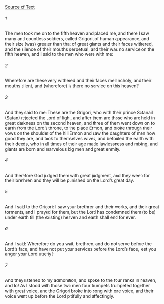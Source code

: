 [Source of Text](https://github.com/scrollmapper/bible_databases_deuterocanonical)

###### 1
The men took me on to the fifth heaven and placed me, and there I saw many and countless soldiers, called Grigori, of human appearance, and their size (was) greater than that of great giants and their faces withered, and the silence of their mouths perpetual, and their was no service on the fifth heaven, and I said to the men who were with me:

###### 2
Wherefore are these very withered and their faces melancholy, and their mouths silent, and (wherefore) is there no service on this heaven?

###### 3
And they said to me: These are the Grigori, who with their prince Satanail (Satan) rejected the Lord of light, and after them are those who are held in great darkness on the second heaven, and three of them went down on to earth from the Lord’s throne, to the place Ermon, and broke through their vows on the shoulder of the hill Ermon and saw the daughters of men how good they are, and took to themselves wives, and befouled the earth with their deeds, who in all times of their age made lawlessness and mixing, and giants are born and marvelous big men and great enmity.

###### 4
And therefore God judged them with great judgment, and they weep for their brethren and they will be punished on the Lord’s great day.

###### 5
And I said to the Grigori: I saw your brethren and their works, and their great torments, and I prayed for them, but the Lord has condemned them (to be) under earth till (the existing) heaven and earth shall end for ever.

###### 6
And I said: Wherefore do you wait, brethren, and do not serve before the Lord’s face, and have not put your services before the Lord’s face, lest you anger your Lord utterly?

###### 7
And they listened to my admonition, and spoke to the four ranks in heaven, and lo! As I stood with those two men four trumpets trumpeted together with great voice, and the Grigori broke into song with one voice, and their voice went up before the Lord pitifully and affectingly.